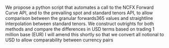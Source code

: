 We propose a python script that automates a call to the NCFX Forward Curve API, and to the prevailing spot and standard tenors API, to allow comparison between the granular forwards365 values and straightline interpolation between standard tenors.
We construct outrights for both methods and compare the differences in USD terms based on trading 1 million base (EUR)
I will amend this shortly so that we convert all notional to USD to allow comparability between currency pairs

